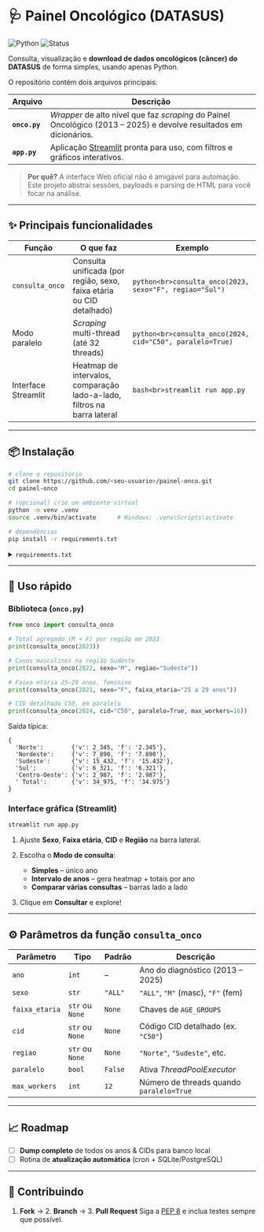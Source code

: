 # 🩺 Painel Oncológico (DATASUS)

![Python](https://img.shields.io/badge/python-3.10%2B-blue?logo=python)
![Status](https://img.shields.io/badge/status-alpha-orange)


Consulta, visualização e **download de dados oncológicos (câncer) do DATASUS** de forma simples, usando apenas Python.

O repositório contém dois arquivos principais:

| Arquivo       | Descrição                                                                                                          |
| ------------- | ------------------------------------------------------------------------------------------------------------------ |
| **`onco.py`** | *Wrapper* de alto nível que faz *scraping* do Painel Oncológico (2013 – 2025) e devolve resultados em dicionários. |
| **`app.py`**  | Aplicação [Streamlit](https://streamlit.io/) pronta para uso, com filtros e gráficos interativos.                  |

> **Por quê?**
> A interface Web oficial não é amigável para automação. Este projeto abstrai sessões, payloads e parsing de HTML para você focar na análise.

---

## ✨ Principais funcionalidades

| Função              | O que faz                                                               | Exemplo                                                   |
| ------------------- | ----------------------------------------------------------------------- | --------------------------------------------------------- |
| `consulta_onco`     | Consulta unificada (por região, sexo, faixa etária ou CID detalhado)    | `python<br>consulta_onco(2023, sexo="F", regiao="Sul")`   |
| Modo paralelo       | *Scraping* multi-thread (até 32 threads)                                | `python<br>consulta_onco(2024, cid="C50", paralelo=True)` |
| Interface Streamlit | Heatmap de intervalos, comparação lado-a-lado, filtros na barra lateral | `bash<br>streamlit run app.py`                            |

---

## 📦 Instalação

```bash
# clone o repositório
git clone https://github.com/<seu-usuario>/painel-onco.git
cd painel-onco

# (opcional) crie um ambiente virtual
python -m venv .venv
source .venv/bin/activate      # Windows: .venv\Scripts\activate

# dependências
pip install -r requirements.txt
```

<details>
<summary><code>requirements.txt</code></summary>

```
requests
streamlit
pandas
matplotlib
seaborn
```

</details>

---

## 🚀 Uso rápido

### Biblioteca (`onco.py`)

```python
from onco import consulta_onco

# Total agregado (M + F) por região em 2023
print(consulta_onco(2023))

# Casos masculinos na região Sudeste
print(consulta_onco(2022, sexo="M", regiao="Sudeste"))

# Faixa etária 25–29 anos, feminino
print(consulta_onco(2021, sexo="F", faixa_etaria="25 a 29 anos"))

# CID detalhado C50, em paralelo
print(consulta_onco(2024, cid="C50", paralelo=True, max_workers=16))
```

Saída típica:

```text
{
  'Norte':        {'v': 2_345, 'f': '2.345'},
  'Nordeste':     {'v': 7_890, 'f': '7.890'},
  'Sudeste':      {'v': 15_432, 'f': '15.432'},
  'Sul':          {'v': 6_321, 'f': '6.321'},
  'Centro-Oeste': {'v': 2_987, 'f': '2.987'},
  ' Total':       {'v': 34_975, 'f': '34.975'}
}
```

### Interface gráfica (Streamlit)

```bash
streamlit run app.py
```

1. Ajuste **Sexo**, **Faixa etária**, **CID** e **Região** na barra lateral.
2. Escolha o **Modo de consulta**:

    * **Simples** – único ano
    * **Intervalo de anos** – gera heatmap + totais por ano
    * **Comparar várias consultas** – barras lado a lado
3. Clique em **Consultar** e explore!

---

## ⚙️ Parâmetros da função `consulta_onco`

| Parâmetro      | Tipo            | Padrão  | Descrição                                |
| -------------- | --------------- | ------- | ---------------------------------------- |
| `ano`          | `int`           | –       | Ano do diagnóstico (2013 – 2025)         |
| `sexo`         | `str`           | `"ALL"` | `"ALL"`, `"M"` (masc), `"F"` (fem)       |
| `faixa_etaria` | `str` ou `None` | `None`  | Chaves de `AGE_GROUPS`                   |
| `cid`          | `str` ou `None` | `None`  | Código CID detalhado (ex. `"C50"`)       |
| `regiao`       | `str` ou `None` | `None`  | `"Norte"`, `"Sudeste"`, etc.             |
| `paralelo`     | `bool`          | `False` | Ativa *ThreadPoolExecutor*               |
| `max_workers`  | `int`           | `12`    | Número de threads quando `paralelo=True` |

---

## 📈 Roadmap

* [ ] **Dump completo** de todos os anos & CIDs para banco local
* [ ] Rotina de **atualização automática** (cron + SQLite/PostgreSQL)

---

## 🤝 Contribuindo

1. **Fork** → 2. **Branch** → 3. **Pull Request**
   Siga a [PEP 8](https://peps.python.org/pep-0008/) e inclua testes sempre que possível.
